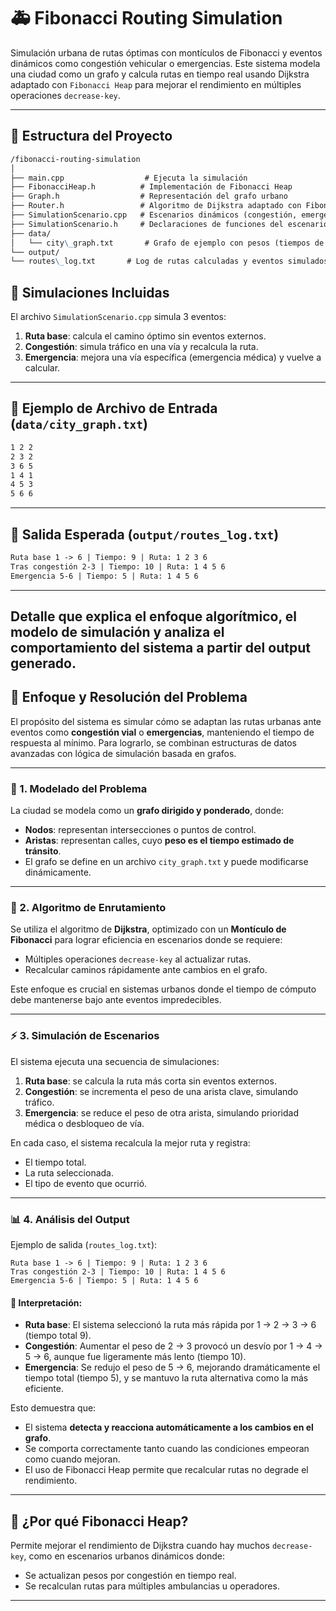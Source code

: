 
# 🚑 Fibonacci Routing Simulation

Simulación urbana de rutas óptimas con montículos de Fibonacci y eventos dinámicos como congestión vehicular o emergencias. Este sistema modela una ciudad como un grafo y calcula rutas en tiempo real usando Dijkstra adaptado con `Fibonacci Heap` para mejorar el rendimiento en múltiples operaciones `decrease-key`.

---

## 📂 Estructura del Proyecto

```markdown
/fibonacci-routing-simulation
│
├── main.cpp                  # Ejecuta la simulación
├── FibonacciHeap.h          # Implementación de Fibonacci Heap
├── Graph.h                  # Representación del grafo urbano
├── Router.h                 # Algoritmo de Dijkstra adaptado con Fibonacci Heap
├── SimulationScenario.cpp   # Escenarios dinámicos (congestión, emergencias)
├── SimulationScenario.h     # Declaraciones de funciones del escenario
├── data/
│   └── city\_graph.txt       # Grafo de ejemplo con pesos (tiempos de tránsito)
└── output/
└── routes\_log.txt       # Log de rutas calculadas y eventos simulados
```


## 🧪 Simulaciones Incluidas

El archivo `SimulationScenario.cpp` simula 3 eventos:

1. **Ruta base**: calcula el camino óptimo sin eventos externos.
2. **Congestión**: simula tráfico en una vía y recalcula la ruta.
3. **Emergencia**: mejora una vía específica (emergencia médica) y vuelve a calcular.

---

## 📄 Ejemplo de Archivo de Entrada (`data/city_graph.txt`)

```txt
1 2 2
2 3 2
3 6 5
1 4 1
4 5 3
5 6 6
```

---

## 🧾 Salida Esperada (`output/routes_log.txt`)

```txt
Ruta base 1 -> 6 | Tiempo: 9 | Ruta: 1 2 3 6
Tras congestión 2-3 | Tiempo: 10 | Ruta: 1 4 5 6
Emergencia 5-6 | Tiempo: 5 | Ruta: 1 4 5 6
```

---
Detalle que **explica el enfoque algorítmico**, el **modelo de simulación** y **analiza el comportamiento del sistema a partir del output generado**.
---

## 🧠 Enfoque y Resolución del Problema

El propósito del sistema es simular cómo se adaptan las rutas urbanas ante eventos como **congestión vial** o **emergencias**, manteniendo el tiempo de respuesta al mínimo. Para lograrlo, se combinan estructuras de datos avanzadas con lógica de simulación basada en grafos.

---

### 🔧 1. Modelado del Problema

La ciudad se modela como un **grafo dirigido y ponderado**, donde:

* **Nodos**: representan intersecciones o puntos de control.
* **Aristas**: representan calles, cuyo **peso es el tiempo estimado de tránsito**.
* El grafo se define en un archivo `city_graph.txt` y puede modificarse dinámicamente.

---

### 🚀 2. Algoritmo de Enrutamiento

Se utiliza el algoritmo de **Dijkstra**, optimizado con un **Montículo de Fibonacci** para lograr eficiencia en escenarios donde se requiere:

* Múltiples operaciones `decrease-key` al actualizar rutas.
* Recalcular caminos rápidamente ante cambios en el grafo.

Este enfoque es crucial en sistemas urbanos donde el tiempo de cómputo debe mantenerse bajo ante eventos impredecibles.

---

### ⚡ 3. Simulación de Escenarios

El sistema ejecuta una secuencia de simulaciones:

1. **Ruta base**: se calcula la ruta más corta sin eventos externos.
2. **Congestión**: se incrementa el peso de una arista clave, simulando tráfico.
3. **Emergencia**: se reduce el peso de otra arista, simulando prioridad médica o desbloqueo de vía.

En cada caso, el sistema recalcula la mejor ruta y registra:

* El tiempo total.
* La ruta seleccionada.
* El tipo de evento que ocurrió.

---

### 📊 4. Análisis del Output

Ejemplo de salida (`routes_log.txt`):

```
Ruta base 1 -> 6 | Tiempo: 9 | Ruta: 1 2 3 6
Tras congestión 2-3 | Tiempo: 10 | Ruta: 1 4 5 6
Emergencia 5-6 | Tiempo: 5 | Ruta: 1 4 5 6
```

#### 🔎 Interpretación:

* **Ruta base**: El sistema seleccionó la ruta más rápida por 1 → 2 → 3 → 6 (tiempo total 9).
* **Congestión**: Aumentar el peso de 2 → 3 provocó un desvío por 1 → 4 → 5 → 6, aunque fue ligeramente más lento (tiempo 10).
* **Emergencia**: Se redujo el peso de 5 → 6, mejorando dramáticamente el tiempo total (tiempo 5), y se mantuvo la ruta alternativa como la más eficiente.

Esto demuestra que:

* El sistema **detecta y reacciona automáticamente a los cambios en el grafo**.
* Se comporta correctamente tanto cuando las condiciones empeoran como cuando mejoran.
* El uso de Fibonacci Heap permite que recalcular rutas no degrade el rendimiento.

---


## 📌 ¿Por qué Fibonacci Heap?

Permite mejorar el rendimiento de Dijkstra cuando hay muchos `decrease-key`, como en escenarios urbanos dinámicos donde:

* Se actualizan pesos por congestión en tiempo real.
* Se recalculan rutas para múltiples ambulancias u operadores.

---

